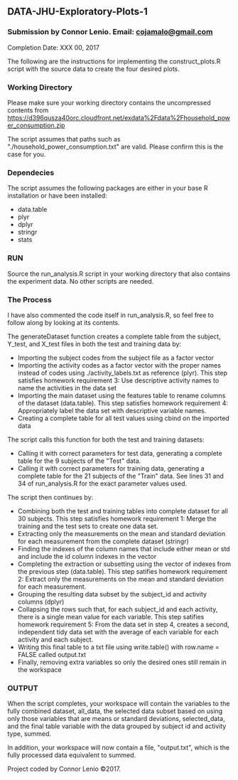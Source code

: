 ## DATA-JHU-Exploratory-Plots-1
### Submission by Connor Lenio. Email: cojamalo@gmail.com
Completion Date: XXX 00, 2017

The following are the instructions for implementing the construct_plots.R script with the source data to create the four desired plots.

### Working Directory
Please make sure your working directory contains the uncompressed contents from https://d396qusza40orc.cloudfront.net/exdata%2Fdata%2Fhousehold_power_consumption.zip

The script assumes that paths such as "./household_power_consumption.txt" are valid. Please confirm this is the case for you.

### Dependecies
The script assumes the following packages are either in your base R installation or have been installed:
- data.table
- plyr
- dplyr
- stringr
- stats

### RUN
Source the run_analysis.R script in your working directory that also contains the experiment data. No other scripts are needed.

### The Process
I have also commented the code itself in run_analysis.R, so feel free to follow along by looking at its contents.

The generateDataset function creates a complete table from the subject, Y_test, and X_test files in both the test and training data by:
- Importing the subject codes from the subject file as a factor vector
- Importing the activity codes as a factor vector with the proper names instead of codes using ./activity_labels.txt as reference (plyr). This step satisfies homework requirement 3: Use descriptive activity names to name the activities in the data set
- Importing the main dataset using the features table to rename columns of the dataset (data.table). This step satisfies homework requirement 4: Appropriately label the data set with descriptive variable names.
- Creating a complete table for all test values using cbind on the imported data
  
The script calls this function for both the test and training datasets:
- Calling it with correct parameters for test data, generating a complete table for the 9 subjects of the "Test" data.
- Calling it with correct parameters for training data, generating a complete table for the 21 subjects of the "Train" data.
See lines 31 and 34 of run_analysis.R for the exact parameter values used.

The script then continues by:
- Combining both the test and training tables into complete dataset for all 30 subjects. This step satisfies homework requirement 1: Merge the training and the test sets to create one data set.
- Extracting only the measurements on the mean and standard deviation for each measurement from the complete dataset (stringr)
- Finding the indexes of the column names that include either mean or std and include the id column indexes in the vector
- Completing the extraction or subsetting using the vector of indexes from the previous step (data.table). This step satifies homework requirement 2: Extract only the measurements on the mean and standard deviation for each measurement.
- Grouping the resulting data subset by the subject_id and activity columns (dplyr)
- Collapsing the rows such that, for each subject_id and each activity, there is a single mean value for each variable. This step satifies homework requirement 5: From the data set in step 4, creates a second, independent tidy data set with the average of each variable for each activity and each subject.
- Writing this final table to a txt file using write.table() with row.name = FALSE called output.txt
- Finally, removing extra variables so only the desired ones still remain in the workspace

### OUTPUT
When the script completes, your workspace will contain the variables to the fully combined dataset, all_data, the selected data subset based on using only those variables that are means or standard deviations, selected_data, and the final table variable with the data grouped by subject id and activity type, summed.

In addition, your workspace will now contain a file, "output.txt", which is the fully processed data equivalent to summed.

Project coded by Connor Lenio ©2017. 




